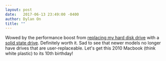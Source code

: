 ```yaml
---
layout: post
date:   2017-06-13 23:49:00 -0400
author: Dylan On
title: ""
---
```


Wowed by the performance boost from [replacing my hard disk drive](https://www.ifixit.com/Guide/MacBook+Unibody+Model+A1342+Hard+Drive+Replacement/1670) with a [solid state drive](https://www.amazon.ca/gp/product/B01IAGSD68/). Definitely worth it. Sad to see that newer models no longer have drives that are user-replaceable. Let's get this 2010 Macbook (think white plastic) to its 10th birthday!
